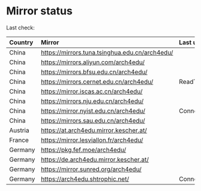 <script src="./time.js"></script>
# Mirror status
Last check: <script type="text/javascript">localize(1754026543.542242);</script>

|Country|Mirror|Last update|
|:------|:-----|:----------|
|China|https://mirrors.tuna.tsinghua.edu.cn/arch4edu/|<script type="text/javascript">localize(1753987843);</script>|
|China|https://mirrors.aliyun.com/arch4edu/|<script type="text/javascript">localize(1753987843);</script>|
|China|https://mirrors.bfsu.edu.cn/arch4edu/|<script type="text/javascript">localize(1753987843);</script>|
|China|https://mirrors.cernet.edu.cn/arch4edu/|ReadTimeout|
|China|https://mirror.iscas.ac.cn/arch4edu/|<script type="text/javascript">localize(1753987843);</script>|
|China|https://mirrors.nju.edu.cn/arch4edu/|<script type="text/javascript">localize(1753987843);</script>|
|China|https://mirror.nyist.edu.cn/arch4edu/|ConnectionError|
|China|https://mirrors.sau.edu.cn/arch4edu/|<script type="text/javascript">localize(1753815127);</script>|
|Austria|https://at.arch4edu.mirror.kescher.at/|<script type="text/javascript">localize(1753987843);</script>|
|France|https://mirror.lesviallon.fr/arch4edu/|<script type="text/javascript">localize(1753987843);</script>|
|Germany|https://pkg.fef.moe/arch4edu/|<script type="text/javascript">localize(1753987843);</script>|
|Germany|https://de.arch4edu.mirror.kescher.at/|<script type="text/javascript">localize(1753987843);</script>|
|Germany|https://mirror.sunred.org/arch4edu/|<script type="text/javascript">localize(1753987843);</script>|
|Germany|https://arch4edu.shtrophic.net/|ConnectionError|

<script src="./tablefilter/tablefilter.js"></script>
<script src="./table.js"></script>
